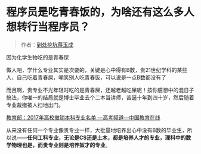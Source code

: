 # 程序员是吃青春饭的，为啥还有这么多人想转行当程序员？

> 作者：[到处挖坑蒋玉成](https://www.zhihu.com/question/56604024/answer/273549780)

因为化学生物吃的是青春屎

做人吧，学什么专业其实是次要的，关键是心中得有B数，贵21世纪学科的某些人，自己吃着青春屎，嘲笑别人吃青春饭，可以说是一点B数都没有了

而且啊，贵专业不光年轻时吃的是青春屎，还越老越吃屎呢！按你臆想中的混日子搞法，你唯一的结局就是博士毕业去个二本当讲师，苦逼十年到四十岁，然后随着专业裁撤被人扫地出门。

[教育部：2017年高校撤销本科专业名单 ―高考频道―中国教育在线](//link.zhihu.com/?target=http%3A//zhuanye.eol.cn/biangeng/201703/t20170321_1499807.shtml)

从来没有任何一个专业像贵专业一样，大批量地培养出心中没有B数的毕业生，所以说——**任何工科专业，无论是CS还是土木，都是培养人才的专业，理科中的数学物理也是，而贵专业则是培养奴才的专业**。



